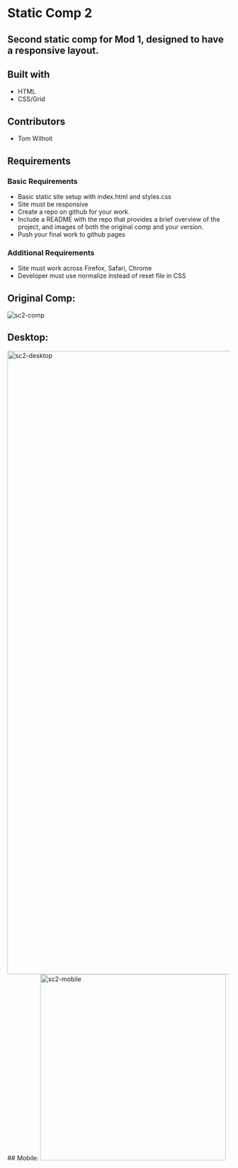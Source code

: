 
# Static Comp 2
## Second static comp for Mod 1, designed to have a responsive layout. 
## Built with
* HTML
* CSS/Grid
## Contributors
* Tom Wilhoit
## Requirements
### Basic Requirements
* Basic static site setup with index.html and styles.css
* Site must be responsive
* Create a repo on github for your work.
* Include a README with the repo that provides a brief overview of the project, and images of both the original comp and your version.
* Push your final work to github pages
### Additional Requirements
* Site must work across Firefox, Safari, Chrome
* Developer must use normalize instead of reset file in CSS
## Original Comp:
![sc2-comp](https://user-images.githubusercontent.com/38082195/47795451-371d7180-dce8-11e8-92d2-f9de6fc5d06d.jpg)
## Desktop:
<img width="1404" alt="sc2-desktop" src="https://user-images.githubusercontent.com/38082195/47795373-12c19500-dce8-11e8-9977-38c982fa4589.png">
## Mobile:
<img width="419" alt="sc2-mobile" src="https://user-images.githubusercontent.com/38082195/47795376-148b5880-dce8-11e8-9f76-33bcf52fccc8.png">